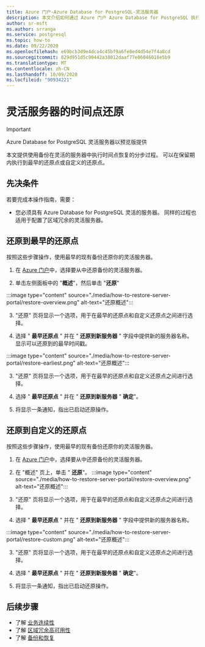 ```yaml
---
title: Azure 门户-Azure Database for PostgreSQL-灵活服务器
description: 本文介绍如何通过 Azure 门户 Azure Database for PostgreSQL 执行还原操作。
author: sr-msft
ms.author: srranga
ms.service: postgresql
ms.topic: how-to
ms.date: 09/22/2020
ms.openlocfilehash: e69bcb3d9e4dca4c45bf9a6fe8ed4d54e7f4a8cd
ms.sourcegitcommit: 829d951d5c90442a38012daaf77e86046018e5b9
ms.translationtype: MT
ms.contentlocale: zh-CN
ms.lasthandoff: 10/09/2020
ms.locfileid: "90934221"
---
```

# <a name="point-in-time-restore-of-a-flexible-server"></a>灵活服务器的时间点还原

> [!IMPORTANT]
> Azure Database for PostgreSQL 灵活服务器以预览版提供

本文提供使用备份在灵活的服务器中执行时间点恢复的分步过程。 可以在保留期内执行到最早的还原点或自定义的还原点。

## <a name="pre-requisites"></a>先决条件

若要完成本操作指南，需要：

-   您必须具有 Azure Database for PostgreSQL 灵活的服务器。 同样的过程也适用于配置了区域冗余的灵活服务器。

## <a name="restoring-to-the-earliest-restore-point"></a>还原到最早的还原点

按照这些步骤操作，使用最早的现有备份还原你的灵活服务器。

1.  在 [Azure 门户](https://portal.azure.com/)中，选择要从中还原备份的灵活服务器。

2.  单击左侧面板中的 "**概述**"，然后单击 "**还原**"
   
   :::image type="content" source="./media/how-to-restore-server-portal/restore-overview.png" alt-text="还原概述&quot;:::

3.  &quot;还原&quot; 页将显示一个选项，用于在最早的还原点和自定义还原点之间进行选择。

4.  选择 &quot; **最早还原点** &quot; 并在 &quot; **还原到新服务器** " 字段中提供新的服务器名称。 显示可以还原到的最早时间戳。 
   
   :::image type="content" source="./media/how-to-restore-server-portal/restore-earliest.png" alt-text="还原概述&quot;:::

3.  &quot;还原&quot; 页将显示一个选项，用于在最早的还原点和自定义还原点之间进行选择。

4.  选择 &quot; **最早还原点** &quot; 并在 &quot; **还原到新服务器** " **确定**"。

6.  将显示一条通知，指出已启动还原操作。

## <a name="restoring-to-a-custom-restore-point"></a>还原到自定义的还原点

按照这些步骤操作，使用最早的现有备份还原你的灵活服务器。

1.  在 [Azure 门户](https://portal.azure.com/)中，选择要从中还原备份的灵活服务器。

2.  在 "概述" 页上，单击 " **还原**"。
 :::image type="content" source="./media/how-to-restore-server-portal/restore-overview.png" alt-text="还原概述&quot;:::

3.  &quot;还原&quot; 页将显示一个选项，用于在最早的还原点和自定义还原点之间进行选择。

4.  选择 &quot; **最早还原点** &quot; 并在 &quot; **还原到新服务器** " 字段中提供新的服务器名称。 
   
:::image type="content" source="./media/how-to-restore-server-portal/restore-custom.png" alt-text="还原概述&quot;:::

3.  &quot;还原&quot; 页将显示一个选项，用于在最早的还原点和自定义还原点之间进行选择。

4.  选择 &quot; **最早还原点** &quot; 并在 &quot; **还原到新服务器** " **确定**"。

7.  将显示一条通知，指出已启动还原操作。

## <a name="next-steps"></a>后续步骤

-   了解 [业务连续性](./concepts-business-continuity.md)
-   了解 [区域冗余高可用性](./concepts-high-availability.md)
-   了解 [备份和恢复](./concepts-backup-restore.md)

